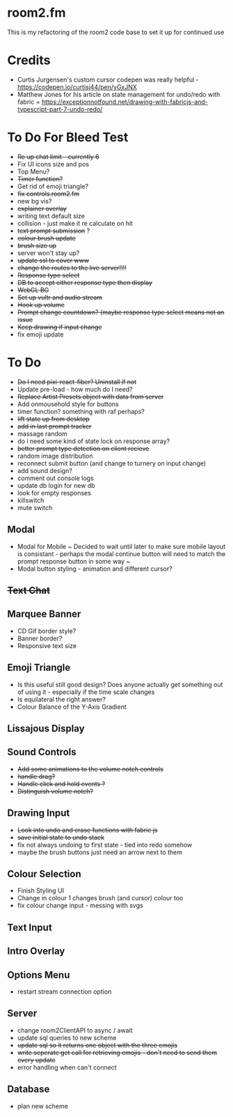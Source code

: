 # room2.fm

This is my refactoring of the room2 code base to set it up for continued use

# Credits
 - Curtis Jurgensen's custom cursor codepen was really helpful - https://codepen.io/curtisj44/pen/yGxJNX
 - Matthew Jones for his article on state management for undo/redo with fabric = https://exceptionnotfound.net/drawing-with-fabricjs-and-typescript-part-7-undo-redo/

# To Do For Bleed Test
- ~~Re up chat limit - currently 6~~
- Fix UI icons size and pos
- Top Menu?
- ~~Timer function?~~
- Get rid of emoji triangle?
- ~~fix controls.room2.fm~~
- new bg vis?
- ~~explainer overlay~~
- writing text default size
- collision - just make it re calculate on hit
- ~~text prompt submission~~ ?
- ~~colour brush update~~
- ~~brush size up~~
- server won't stay up?
- ~~update ssl to cover www~~
- ~~change the routes to the live server!!!!~~
- ~~Response type select~~
- ~~DB to accept either response type then display~~
- ~~WebGL BG~~
- ~~Set up vultr and audio stream~~
- ~~Hook up volume~~
- ~~Prompt change countdown? (maybe response type select means not an issue~~
- ~~Keep drawing if input change~~
- fix emoji update


# To Do
- ~~Do I need pixi-react-fiber? Uninstall if not~~
- Update pre-load - how much do I need?
- ~~Replace Artist Presets object with data from server~~
- Add onmousehold style for buttons
- timer function? something with raf perhaps?
- ~~lift state up from desktop~~
- ~~add in last prompt tracker~~
- massage random
- do i need some kind of state lock on response array?
- ~~better prompt type detection on client recieve~~
- random image distribution
- reconnect submit button (and change to turnery on input change)
- add sound design?
- comment out console logs
- update db login for new db
- look for empty responses
- killswitch
- mute switch

## Modal
- Modal for Mobile ~ Decided to wait until later to make sure mobile layout is consistant - perhaps the modal continue button will need to match the prompt response button in some way ~
- Modal button styling - animation and different cursor?

## ~~Text Chat~~

## Marquee Banner
- CD Gif border style?
- Banner border?
- Responsive text size

## Emoji Triangle
- Is this useful still good design? Does anyone actually get something out of using it - especially if the time scale changes
- Is equilateral the right answer?
- Colour Balance of the Y-Axis Gradient

## Lissajous Display

## Sound Controls
- ~~Add some animations to the volume notch controls~~
- ~~handle drag?~~
- ~~Handle click and hold events ?~~
- ~~Distinguish volume notch?~~

## Drawing Input
- ~~Look into undo and erase functions with fabric js~~
- ~~save initial state to undo stack~~
- fix not always undoing to first state - tied into redo somehow
- maybe the brush buttons just need an arrow next to them


## Colour Selection
- Finish Styling UI
- Change in colour 1 changes brush (and cursor) colour too
- fix colour change input - messing with svgs

## Text Input

## Intro Overlay

## Options Menu
- restart stream connection option

## Server
- change room2ClientAPI to async / await
- update sql queries to new scheme
- ~~update sql so it returns one object with the three emojis~~
- ~~write seperate get call for retrieving emojis - don't need to send them every update~~
- error handling when can't connect

## Database
- plan new scheme
